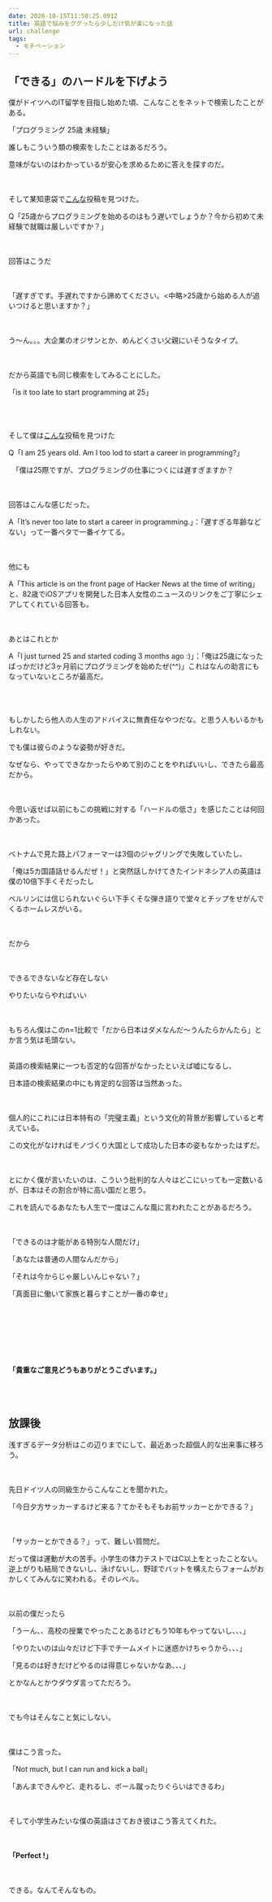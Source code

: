 ```yaml
---
date: 2020-10-15T11:50:25.091Z
title: 英語で悩みをググったら少しだけ気が楽になった話
url: challenge
tags:
  - モチベーション
---
```

## 「できる」のハードルを下げよう

僕がドイツへのIT留学を目指し始めた頃、こんなことをネットで検索したことがある。

「プログラミング 25歳 未経験」

誰しもこういう類の検索をしたことはあるだろう。

意味がないのはわかっているが安心を求めるために答えを探すのだ。

<br></br>そして某知恵袋で[こんな](https://detail.chiebukuro.yahoo.co.jp/qa/question_detail/q12218081337)投稿を見つけた。

Q「25歳からプログラミングを始めるのはもう遅いでしょうか？今から初めて未経験で就職は厳しいですか？」

<br></br>回答はこうだ

<br></br>「遅すぎです。手遅れですから諦めてください。<中略>25歳から始める人が追いつけると思いますか？」

<br></br>う〜ん。。。大企業のオジサンとか、めんどくさい父親にいそうなタイプ。

<br></br>だから英語でも同じ検索をしてみることにした。

「is it too late to start programming at 25」



<br></br>\
そして僕は[こんな](https://forum.freecodecamp.org/t/i-am-25-years-old-am-i-too-old-to-start-a-career-in-programming/338096)投稿を見つけた

Q「[](https://forum.freecodecamp.org/t/i-am-25-years-old-am-i-too-old-to-start-a-career-in-programming/338096)I am 25 years old. Am I too lod to start a career in programming?」

　「僕は25際ですが、プログラミングの仕事につくには遅すぎますか？

<br></br>回答はこんな感じだった。

A「It’s never too late to start a career in programming.」：「遅すぎる年齢などない」って一番ベタで一番イケてる。

<br></br>他にも

A「This article is on the front page of Hacker News at the time of writing」と、82歳でiOSアプリを開発した日本人女性のニュースのリンクをご丁寧にシェアしてくれている回答も。

<br></br>あとはこれとか

A「I just turned 25 and started coding 3 months ago :)」：「俺は25歳になったばっかだけど3ヶ月前にプログラミングを始めたぜ(^^)」これはなんの助言にもなっていないところが最高だ。

\
<br></br>もしかしたら他人の人生のアドバイスに無責任なやつだな。と思う人もいるかもしれない。

でも僕は彼らのような姿勢が好きだ。

なぜなら、やってできなかったらやめて別のことをやればいいし、できたら最高だから。

<br></br>今思い返せば以前にもこの挑戦に対する「ハードルの低さ」を感じたことは何回かあった。

<br></br>ベトナムで見た路上パフォーマーは3個のジャグリングで失敗していたし、

「俺は5カ国語話せるんだぜ！」と突然話しかけてきたインドネシア人の英語は僕の10倍下手くそだったし

ベルリンには信じられないぐらい下手くそな弾き語りで堂々とチップをせがんでくるホームレスがいる。

<br></br>だから

<br></br>できるできないなど存在しない

やりたいならやればいい

<br></br>もちろん僕はこのn=1比較で「だから日本はダメなんだ〜うんたらかんたら」とか言う気は毛頭ない。

\
英語の検索結果に一つも否定的な回答がなかったといえば嘘になるし、

日本語の検索結果の中にも肯定的な回答は当然あった。

<br></br>個人的にこれには日本特有の「完璧主義」という文化的背景が影響していると考えている。

この文化がなければモノづくり大国として成功した日本の姿もなかったはずだ。

<br></br>とにかく僕が言いたいのは、こういう批判的な人々はどこにいっても一定数いるが、日本はその割合が特に高い国だと思う。

これを読んでるあなたも人生で一度はこんな風に言われたことがあるだろう。

<br></br>「できるのは才能がある特別な人間だけ」

「あなたは普通の人間なんだから」

「それは今からじゃ厳しいんじゃない？」

「真面目に働いて家族と暮らすことが一番の幸せ」

<br></br><br></br><br></br>

**「貴重なご意見どうもありがとうこざいます。」**

## <br></br>**放課後**

浅すぎるデータ分析はこの辺りまでにして、最近あった超個人的な出来事に移ろう。

<br></br>先日ドイツ人の同級生からこんなことを聞かれた。

「今日夕方サッカーするけど来る？てかそもそもお前サッカーとかできる？」

<br></br>「サッカーとかできる？」って、難しい質問だ。

だって僕は運動が大の苦手。小学生の体力テストではC以上をとったことない。逆上がりも結局できないし、泳げないし、野球でバットを構えたらフォームがおかしくてみんなに笑われる。そのレベル。

<br></br>以前の僕だったら

「うーん、、高校の授業でやったことあるけどもう10年もやってないし、、、」

「やりたいのは山々だけど下手でチームメイトに迷惑かけちゃうから、、、」

「見るのは好きだけどやるのは得意じゃないかなあ、、、」

とかなんとかウダウダ言ってただろう。

<br></br>でも今はそんなこと気にしない。

<br></br>僕はこう言った。

「Not much, but I can run and kick a ball」

「あんまできんやど、走れるし、ボール蹴ったりぐらいはできるわ」

<br></br>そして小学生みたいな僕の英語はさておき彼はこう答えてくれた。

<br></br>**「Perfect !」** 

<br></br>できる。なんてそんなもの。